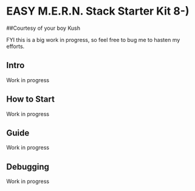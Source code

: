 [id]: https://octodex.github.com/images/dojocat.jpg  "The Dojocat"
# EASY M.E.R.N. Stack Starter Kit 8-)
##Courtesy of your boy Kush

FYI this is a big work in progress, so feel free to bug me to hasten my efforts.



## Intro
Work in progress

## How to Start
Work in progress

## Guide
Work in progress

## Debugging
Work in progress

